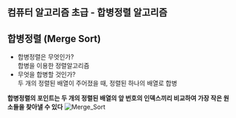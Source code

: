 컴퓨터 알고리즘 초급 - 합병정렬 알고리즘
---
## 합병정렬 (Merge Sort)
* 합병정렬은 무엇인가?  
합병을 이용한 정렬알고리즘  
* 무엇을 합병할 것인가?  
두 개의 정렬된 배열이 주어졌을 때, 정렬된 하나의 배열로 합병  

**합병정렬의 포인트는 두 개의 정렬된 배열의 앞 번호의 인덱스끼리 비교하여 가장 작은 원소들을 찾아낼 수 있다**
![Merge_Sort](https://upload.wikimedia.org/wikipedia/commons/c/cc/Merge-sort-example-300px.gif)
